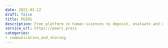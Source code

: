 ```yaml
---
date: 2022-03-12
draft: false
title: PEERS
description: Free platform in human sciences to deposit, evaluate and curate articles
service_url: https://peers.press
categories:
- communication_and_sharing
---
```



